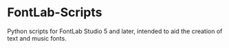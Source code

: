# FontLab-Scripts
Python scripts for FontLab Studio 5 and later, intended to aid the creation of text and music fonts.
